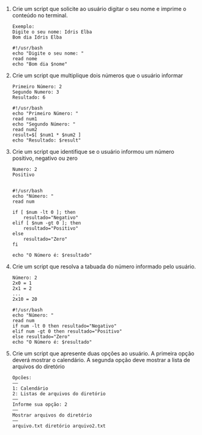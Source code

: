 1. Crie um script que solicite ao usuário digitar o seu nome e imprime o conteúdo no terminal. 
    ```
    Exemplo: 
    Digite o seu nome: Idris Elba 
    Bom dia Idris Elba 
    ```

    ```shell
    #!/usr/bash
    echo "Digite o seu nome: "
    read nome
    echo "Bom dia $nome"
    ```

1. Crie um script que multiplique dois números que o usuário informar
    ```
    Primeiro Número: 2 
    Segundo Numero: 3 
    Resultado: 6
    ```

    ```shell
    #!/usr/bash
    echo "Primeiro Número: "
    read num1
    echo "Segundo Número: "
    read num2
    result=$[ $num1 * $num2 ]
    echo "Resultado: $result"
    ```

1. Crie um script que identifique se o usuário informou um número positivo, negativo ou zero
    ```
    Numero: 2
    Positivo
    ```

    ```shell

    #!/usr/bash
    echo "Número: "
    read num

    if [ $num -lt 0 ]; then 
        resultado="Negativo"
    elif [ $num -gt 0 ]; then 
        resultado="Positivo"
    else 
        resultado="Zero"
    fi

    echo "O Número é: $resultado"
    ```

1. Crie um script que resolva a tabuada do número informado pelo usuário.
    ```
    Número: 2 
    2x0 = 1 
    2x1 = 2 
    ... 
    2x10 = 20
    ```
    ```shell
    #!/usr/bash
    echo "Número: "
    read num
    if num -lt 0 then resultado="Negativo"
    elif num -gt 0 then resultado="Positivo"
    else resultado="Zero"
    echo "O Número é: $resultado"
    ```

1. Crie um script que apresente duas opções ao usuário. A primeira opção deverá mostrar o calendário. A segunda opção deve mostrar a lista de arquivos do diretório
    ```
    Opcões:
    —–
    1: Calendário
    2: Listas de arquivos do diretório
    —–
    Informe sua opção: 2
    —–
    Mostrar arquivos do diretório
    —–
    arquivo.txt diretório arquivo2.txt
    ```

